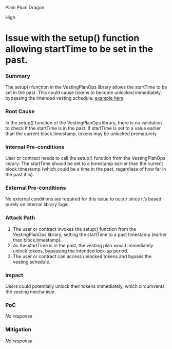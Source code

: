 Plain Plum Dragon

High

# Issue with the setup() function allowing startTime to be set in the past.

### Summary

The setup() function in the VestingPlanOps library allows the startTime to be set in the past. This could cause tokens to become unlocked immediately, bypassing the intended vesting schedule. [example here](https://github.com/sherlock-audit/2025-03-symm-io-stacking/blob/main/token/contracts/vesting/libraries/LibVestingPlan.sol#L59)

### Root Cause

In the setup() function of the VestingPlanOps library, there is no validation to check if the startTime is in the past. If startTime is set to a value earlier than the current block.timestamp, tokens may be unlocked prematurely.

### Internal Pre-conditions

User or contract needs to call the setup() function from the VestingPlanOps library.
The startTime should be set to a timestamp earlier than the current block.timestamp (which could be a time in the past, regardless of how far in the past it is).

### External Pre-conditions

No external conditions are required for this issue to occur since it’s based purely on internal library logic.

### Attack Path

1. The user or contract invokes the setup() function from the VestingPlanOps library, setting the startTime to a past timestamp (earlier than block.timestamp).
2. As the startTime is in the past, the vesting plan would immediately unlock tokens, bypassing the intended lock-up period.
3. The user or contract can access unlocked tokens and bypass the vesting schedule.

### Impact

Users could potentially unlock their tokens immediately, which circumvents the vesting mechanism.

### PoC

_No response_

### Mitigation

_No response_